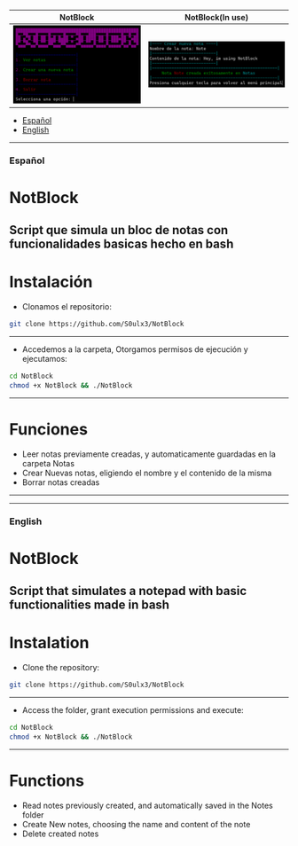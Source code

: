 | NotBlock | NotBlock(In use) |
| -------- | ---------------- |
![f](https://github.com/S0ulx3/NotBlock/blob/main/NotBlock.png)|![f](https://github.com/S0ulx3/NotBlock/blob/main/NotBlockIU.png)

- [Español](#Español)
- [English](#English)

---------------------------------------------
### Español
# NotBlock
Script que simula un bloc de notas con funcionalidades basicas hecho en bash
----------------------------------------------
# Instalación
- Clonamos el repositorio:
```bash
git clone https://github.com/S0ulx3/NotBlock
```
-----------------------------------------------------------------------
- Accedemos a la carpeta, Otorgamos permisos de ejecución y ejecutamos:
```bash
cd NotBlock
chmod +x NotBlock && ./NotBlock
```
-----------------------------------------------------------------------
# Funciones
- Leer notas previamente creadas, y automaticamente guardadas en la carpeta Notas
- Crear Nuevas notas, eligiendo el nombre y el contenido de la misma
- Borrar notas creadas
-----------------------------------------------------------------------




-----------------------------------------------------------------------
### English
# NotBlock
Script that simulates a notepad with basic functionalities made in bash
--------------------------------------------
# Instalation
- Clone the repository:
```bash
git clone https://github.com/S0ulx3/NotBlock
```
-----------------------------------------------------------------------
- Access the folder, grant execution permissions and execute:
```bash
cd NotBlock
chmod +x NotBlock && ./NotBlock
```
-----------------------------------------------------------------------
# Functions
- Read notes previously created, and automatically saved in the Notes folder
- Create New notes, choosing the name and content of the note
- Delete created notes
